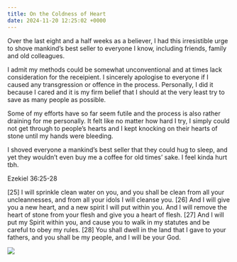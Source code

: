 ```yaml
---
title: On the Coldness of Heart
date: 2024-11-20 12:25:02 +0000
---
```


Over the last eight and a half weeks as a believer, I had this irresistible urge to shove mankind’s best seller to everyone I know, including friends, family and old colleagues.

I admit my methods could be somewhat unconventional and at times lack consideration for the receipient. I sincerely apologise to everyone if I caused any transgression or offence in the process. Personally, I did it because I cared and it is my firm belief that I should at the very least try to save as many people as possible.

Some of my efforts have so far seem futile and the process is also rather draining for me personally. It felt like no matter how hard I try, I simply could not get through to people’s hearts and I kept knocking on their hearts of stone until my hands were bleeding.

I shoved everyone a mankind’s best seller that they could hug to sleep, and yet they wouldn’t even buy me a coffee for old times’ sake. I feel kinda hurt tbh.

Ezekiel 36:25-28

[25] I will sprinkle clean water on you, and you shall be clean from all your uncleannesses, and from all your idols I will cleanse you. [26] And I will give you a new heart, and a new spirit I will put within you. And I will remove the heart of stone from your flesh and give you a heart of flesh. [27] And I will put my Spirit within you, and cause you to walk in my statutes and be careful to obey my rules. [28] You shall dwell in the land that I gave to your fathers, and you shall be my people, and I will be your God.

![](/9c6a33fbfd32b830f3c437ebb9676b85.jpeg)